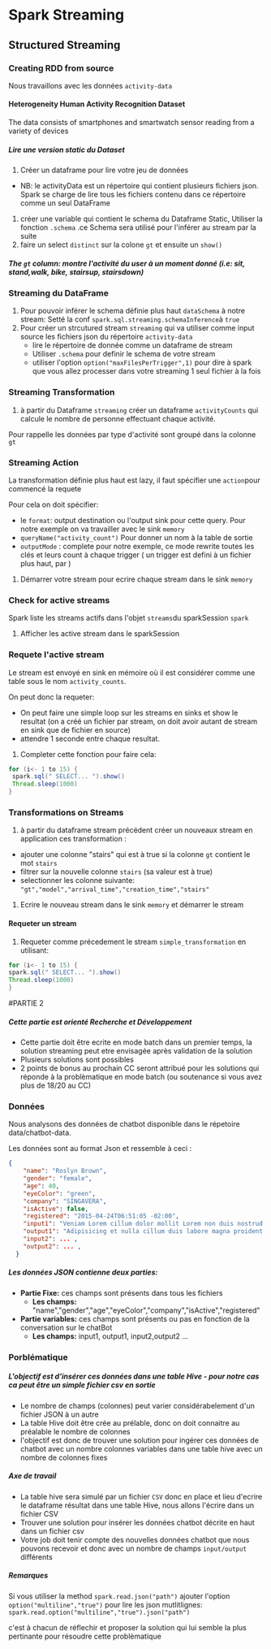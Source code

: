 # Spark Streaming
## Structured Streaming

### Creating RDD from source
Nous travaillons avec les données `activity-data`  

#### Heterogeneity Human Activity Recognition Dataset
The data consists of smartphones and smartwatch sensor reading from a variety of devices

##### Lire une version static du Dataset
1. Créer un dataframe pour lire votre jeu de données
 - NB: le activityData est un répertoire qui contient plusieurs fichiers json. Spark se charge de lire tous les fichiers contenu dans ce répertoire comme un seul DataFrame 
1. créer une variable qui contient le schema du Dataframe Static, Utiliser la fonction ``` .schema ```  .ce Schema sera utilisé pour l'inférer au stream par la suite
1. faire un select ``` distinct ``` sur la colone ``` gt ``` et ensuite un ```show() ```
##### The ``` gt ``` column: montre l'activité du user à un moment donné (i.e: sit, stand,walk, bike, stairsup, stairsdown) 

### Streaming du DataFrame
1. Pour pouvoir inférer le schema définie plus haut ```dataSchema``` à notre stream:
Setté la conf ``` spark.sql.streaming.schemaInference ```à ``` true ```
1. Pour créer un strcutured stream ```streaming``` qui va utiliser comme input source les fichiers json du répertoire ```activity-data```
    - lire le répertoire de donnée comme un dataframe de stream 
    - Utiliser ```.schema``` pour definir le schema de votre stream
    - utiliser l'option ```option("maxFilesPerTrigger",1)``` pour dire à spark que vous allez processer dans votre streaming 1 seul fichier à la fois

### Streaming Transformation
1. à partir du Dataframe ```streaming``` créer un dataframe ```activityCounts``` qui calcule le nombre de personne effectuant chaque activité.

Pour rappelle les données par type d'activité sont groupé dans la colonne  ```gt```

### Streaming Action
La transformation définie plus haut est lazy, il faut spécifier une ```action```pour commencé la requete

Pour cela on doit spécifier:

  - le ```format```: output destination ou l'output sink pour cette query. Pour notre exemple on va travailler avec le sink ```memory```
  - ```queryName("activity_count")``` Pour donner un nom à la table de sortie
  - ```outputMode``` : complete pour notre exemple, ce mode rewrite toutes les clés et leurs count à chaque trigger ( un trigger est defini à un fichier plus haut, par )

1. Démarrer votre stream pour ecrire chaque stream dans le sink ```memory```
 
  
 ### Check for active streams

Spark liste les streams actifs dans l'objet ```streams```du sparkSession ```spark```
1. Afficher les active stream dans le sparkSession 

### Requete l'active stream
Le stream est envoyé en sink en mémoire où il est considérer comme une table sous le nom ```activity_counts```.

On peut donc la requeter:
 - On peut faire une simple loop sur les streams en sinks et show le resultat (on a créé un fichier par stream, on doit avoir autant de stream en sink que de fichier en source) 
 - attendre 1 seconde entre chaque resultat.
 
1. Completer cette fonction pour faire cela: 

```java
for (i<- 1 to 15) {
 spark.sql(" SELECT... ").show()
 Thread.sleep(1000)
}
```


### Transformations on Streams

1. à partir du dataframe stream précédent créer un nouveaux stream en application ces transformation  :
  - ajouter une colonne "stairs" qui est à true si la colonne ```gt``` contient le mot ```stairs```
  - filtrer sur la nouvelle colonne ```stairs``` (sa valeur est à true)
  - selectionner les colonne suivante: ```"gt","model","arrival_time","creation_time","stairs" ```
1. Ecrire le nouveau stream dans le sink ```memory``` et démarrer le stream


#### Requeter un stream
1. Requeter comme précedement le stream ```simple_transformation```
en utilisant:
```java
for (i<- 1 to 15) {
spark.sql(" SELECT... ").show()
Thread.sleep(1000)
}
```

#PARTIE 2

##### Cette partie est orienté Recherche et Développement
- Cette partie doit être ecrite en mode batch dans un premier temps, la solution streaming peut etre envisagée après validation de la solution
- Plusieurs solutions sont possibles 
- 2 points de bonus au prochain CC seront attribué pour les solutions qui réponde à la problèmatique en mode batch (ou soutenance si vous avez plus de 18/20 au CC)

### Données

Nous analysons des données de chatbot disponible dans le répetoire data/chatbot-data.

Les données sont au format Json et ressemble à ceci :

```json
{
    "name": "Roslyn Brown",
    "gender": "female",
    "age": 40,
    "eyeColor": "green",
    "company": "SINGAVERA",
    "isActive": false,
    "registered": "2015-04-24T06:51:05 -02:00",
    "input1": "Veniam Lorem cillum dolor mollit Lorem non duis nostrud elit veniam anim.",
    "output1": "Adipisicing et nulla cillum duis labore magna proident ut enim eu magna aliqua irure.",
    "input2": ... ,
    "output2": ... ,
  }
```

##### Les données JSON contienne deux parties:
- **Partie Fixe:** ces champs sont présents dans tous les fichiers
   - **Les champs:** "name","gender","age","eyeColor","company","isActive","registered"
- **Partie variables:** ces champs sont présents ou pas en fonction de la conversation sur le chatBot
  - **Les champs:** input1, output1, input2,output2 ...


### Porblématique
##### L'objectif est d'insérer ces données dans une table Hive - pour notre cas ca peut être un simple fichier csv en sortie
- Le nombre de champs (colonnes) peut varier considérabelement d'un fichier JSON à un autre
- La table Hive doit être crée au prélable, donc on doit connaitre au préalable le nombre de colonnes 
- l'objectif est donc de trouver une solution pour ingérer ces données de chatbot avec un nombre colonnes variables dans une table hive avec un nombre de colonnes fixes

##### Axe de travail
- La table hive sera simulé par un fichier `CSV` donc en place et lieu d'ecrire le dataframe résultat dans une table Hive, nous allons l'écrire dans un fichier CSV
- Trouver une solution pour insérer les données chatbot décrite en haut dans un fichier csv
- Votre job doit tenir compte des nouvelles données chatbot que nous pouvons recevoir et donc avec un nombre de champs `input/output` différents

##### Remarques
Si vous utiliser la method `spark.read.json("path")` ajouter l'option `option("multiline","true")` pour lire les json mutlitlignes:
`spark.read.option("multiline","true").json("path")`

c'est à chacun de réflechir et proposer la solution qui lui semble la plus pertinante pour résoudre cette problèmatique
